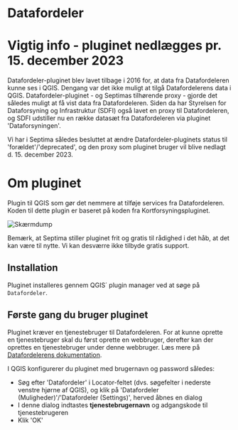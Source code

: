# Datafordeler

# Vigtig info - pluginet nedlægges pr. 15. december 2023
Datafordeler-pluginet blev lavet tilbage i 2016 for, at data fra Datafordeleren kunne ses i QGIS. Dengang var det ikke muligt at tilgå Datafordelerens data i QGIS. Datafordeler-pluginet - og Septimas tilhørende proxy - gjorde det således muligt at få vist data fra Datafordeleren. Siden da har Styrelsen for Dataforsyning og Infrastruktur (SDFI) også lavet en proxy til Datafordeleren, og SDFI udstiller nu en række datasæt fra Datafordeleren via pluginet 'Dataforsyningen'. 

Vi har i Septima således besluttet at ændre Datafordeler-pluginets status til 'forældet'/'deprecated', og den proxy som pluginet bruger vil blive nedlagt d. 15. december 2023.

# Om pluginet

Plugin til QGIS som gør det nemmere at tilføje services fra Datafordeleren. Koden til dette plugin er baseret på koden fra Kortforsyningspluginet.

![Skærmdump](docs/images/screendump.png)

Bemærk, at Septima stiller pluginet frit og gratis til rådighed i det håb, at det kan være til nytte. Vi kan desværre ikke tilbyde gratis support.

## Installation
Pluginet installeres gennem QGIS´ plugin manager ved at søge på `Datafordeler`.
  
## Første gang du bruger pluginet
Pluginet kræver en tjenestebruger til Datafordeleren. For at kunne oprette en tjenestebruger skal du først oprette en webbruger, derefter kan der oprettes en tjenestebruger under denne webbruger. Læs mere på [Datafordelerens dokumentation](https://datafordeler.dk/vejledning/brugeradgang/brugeroprettelse/).

I QGIS konfigurerer du pluginet med brugernavn og password således:
- Søg efter 'Datafordeler' i Locator-feltet (dvs. søgefelter i nederste venstre hjørne af QGIS), og klik på 'Datafordeler (Muligheder)'/'Datafordeler (Settings)', herved åbnes en dialog
- I denne dialog indtastes **tjenestebrugernavn** og adgangskode til tjenestebrugeren
- Klik 'OK'
